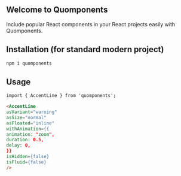 ## Welcome to Quomponents

Include popular React components in your React projects easily with Quomponents.

## Installation (for standard modern project)

```markdown
npm i quomponents
```

## Usage
```markdown
import { AccentLine } from 'quomponents';

<AccentLine
asVariant="warning"
asSize="normal"
asFloated="inline"
withAnimation={{
animation: "zoom",
duration: 0.5,
delay: 0,
}}
isHidden={false}
isFluid={false}
/>
```
